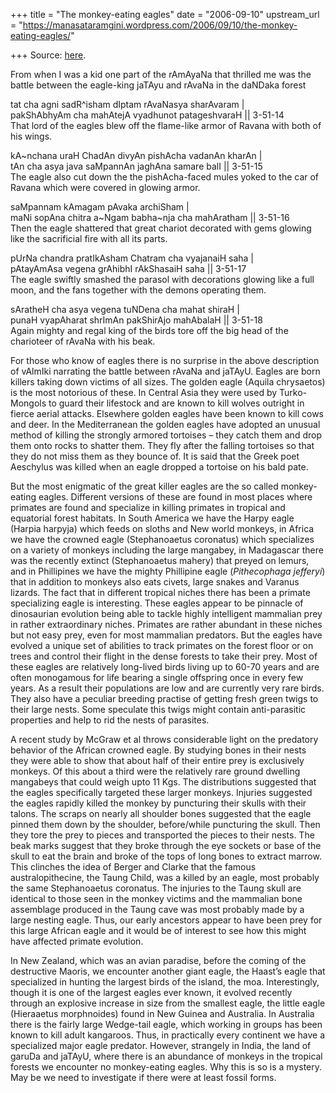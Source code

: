 +++
title = "The monkey-eating eagles"
date = "2006-09-10"
upstream_url = "https://manasataramgini.wordpress.com/2006/09/10/the-monkey-eating-eagles/"

+++
Source: [here](https://manasataramgini.wordpress.com/2006/09/10/the-monkey-eating-eagles/).

From when I was a kid one part of the rAmAyaNa that thrilled me was the battle between the eagle-king jaTAyu and rAvaNa in the daNDaka forest

tat cha agni sadR^isham dIptam rAvaNasya sharAvaram \|  
pakShAbhyAm cha mahAtejA vyadhunot patageshvaraH \|\| 3-51-14  
That lord of the eagles blew off the flame-like armor of Ravana with both of his wings.

kA\~nchana uraH ChadAn divyAn pishAcha vadanAn kharAn \|  
tAn cha asya java saMpannAn jaghAna samare balI \|\| 3-51-15  
The eagle also cut down the the pishAcha-faced mules yoked to the car of Ravana which were covered in glowing armor.

saMpannam kAmagam pAvaka archiSham \|  
maNi sopAna chitra a\~Ngam babha\~nja cha mahAratham \|\| 3-51-16  
Then the eagle shattered that great chariot decorated with gems glowing like the sacrificial fire with all its parts.

pUrNa chandra pratIkAsham Chatram cha vyajanaiH saha \|  
pAtayAmAsa vegena grAhibhI rAkShasaiH saha \|\| 3-51-17  
The eagle swiftly smashed the parasol with decorations glowing like a full moon, and the fans together with the demons operating them.

sAratheH cha asya vegena tuNDena cha mahat shiraH \|  
punaH vyapAharat shrImAn pakShirAjo mahAbalaH \|\| 3-51-18  
Again mighty and regal king of the birds tore off the big head of the charioteer of rAvaNa with his beak.

For those who know of eagles there is no surprise in the above description of vAlmIki narrating the battle between rAvaNa and jaTAyU. Eagles are born killers taking down victims of all sizes. The golden eagle (Aquila chrysaetos) is the most notorious of these. In Central Asia they were used by Turko-Mongols to guard their lifestock and are known to kill wolves outright in fierce aerial attacks. Elsewhere golden eagles have been known to kill cows and deer. In the Mediterranean the golden eagles have adopted an unusual method of killing the strongly armored tortoises – they catch them and drop them onto rocks to shatter them. They fly after the falling tortoises so that they do not miss them as they bounce of. It is said that the Greek poet Aeschylus was killed when an eagle dropped a tortoise on his bald pate.

But the most enigmatic of the great killer eagles are the so called monkey-eating eagles. Different versions of these are found in most places where primates are found and specialize in killing primates in tropical and equatorial forest habitats. In South America we have the Harpy eagle (Harpia harpyja) which feeds on sloths and New world monkeys, in Africa we have the crowned eagle (Stephanoaetus coronatus) which specializes on a variety of monkeys including the large mangabey, in Madagascar there was the recently extinct (Stephanoaetus mahery) that preyed on lemurs, and in Phillipines we have the mighty Phillipine eagle
(*Pithecophaga jefferyi*) that in addition to monkeys also eats civets,
large snakes and Varanus lizards. The fact that in different tropical niches there has been a primate specializing eagle is interesting. These eagles appear to be pinnacle of dinosaurian evolution being able to tackle highly intelligent mammalian prey in rather extraordinary niches. Primates are rather abundant in these niches but not easy prey, even for most mammalian predators. But the eagles have evolved a unique set of abilities to track primates on the forest floor or on trees and control their flight in the dense forests to take their prey. Most of these eagles are relatively long-lived birds living up to 60-70 years and are often monogamous for life bearing a single offspring once in every few years. As a result their populations are low and are currently very rare birds. They also have a peculiar breeding practise of getting fresh green twigs to their large nests. Some speculate this twigs might contain anti-parasitic properties and help to rid the nests of parasites.

A recent study by McGraw et al throws considerable light on the predatory behavior of the African crowned eagle. By studying bones in their nests they were able to show that about half of their entire prey is exclusively monkeys. Of this about a third were the relatively rare ground dwelling mangabeys that could weigh upto 11 Kgs. The distributions suggested that the eagles specifically targeted these larger monkeys. Injuries suggested the eagles rapidly killed the monkey by puncturing their skulls with their talons. The scraps on nearly all shoulder bones suggested that the eagle pinned them down by the shoulder, before/while puncturing the skull. Then they tore the prey to pieces and transported the pieces to their nests. The beak marks suggest that they broke through the eye sockets or base of the skull to eat the brain and broke of the tops of long bones to extract marrow. This clinches the idea of Berger and Clarke that the famous australopithecine, the Taung Child, was a killed by an eagle, most probably the same Stephanoaetus coronatus. The injuries to the Taung skull are identical to those seen in the monkey victims and the mammalian bone assemblage produced in the Taung cave was most probably made by a large nesting eagle. Thus, our early ancestors appear to have been prey for this large African eagle and it would be of interest to see how this might have affected primate evolution.

In New Zealand, which was an avian paradise, before the coming of the destructive Maoris, we encounter another giant eagle, the Haast’s eagle that specialized in hunting the largest birds of the island, the moa. Interestingly, though it is one of the largest eagles ever known, it evolved recently through an explosive increase in size from the smallest eagle, the little eagle (Hieraaetus morphnoides) found in New Guinea and Australia. In Australia there is the fairly large Wedge-tail eagle, which working in groups has been known to kill adult kangaroos. Thus, in practically every continent we have a specialized major eagle predator. However, strangely in India, the land of garuDa and jaTAyU, where there is an abundance of monkeys in the tropical forests we encounter no monkey-eating eagles. Why this is so is a mystery. May be we need to investigate if there were at least fossil forms.

